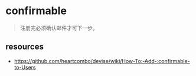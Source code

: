 # confirmable
> 注册完必须确认邮件才可下一步。

## resources
- https://github.com/heartcombo/devise/wiki/How-To:-Add-:confirmable-to-Users



